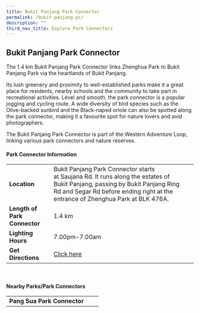 ```yaml
---
title: Bukit Panjang Park Connector
permalink: /bukit-panjang-pc/
description: ""
third_nav_title: Explore Park Connectors
---
```

## Bukit Panjang Park Connector

The 1.4 km Bukit Panjang Park Connector links Zhenghua Park to Bukit Panjang Park via the heartlands of Bukit Panjang.

Its lush greenery and proximity to well-established parks make it a great place for residents, nearby schools and the community to take part in recreational activities. Level and smooth, the park connector is a popular jogging and cycling route. A wide diversity of bird species such as the Olive-backed sunbird and the Black-naped oriole can also be spotted along the park connector, making it a favourite spot for nature lovers and avid photographers.

The Bukit Panjang Park Connector is part of the Western Adventure Loop, linking various park connectors and nature reserves.

#### Park Connector Information

|  |  |  |
| -------- | -------- | -------- |
| **Location** | Bukit Panjang Park Connector starts at&nbsp;Saujana Rd.&nbsp;It&nbsp;runs along the estates of Bukit Panjang, passing by&nbsp;Bukit Panjang Ring Rd and Segar Rd&nbsp;before ending right at the entrance of&nbsp;Zhenghua Park&nbsp;at BLK 476A. |  |
| **Length of Park Connector** | 1.4 km |  |
| **Lighting Hours** | 7.00pm-7.00am | |
| **Get Directions** | [Click here](http://www.onemap.gov.sg/main/v2/?lat=1.3807087504648567&amp;lng=103.76683395570714) | |

<br>

#### Nearby Parks/Park Connectors

|   |  |  |
| -------- | -------- | -------- |
| **Pang Sua Park Connector** | | |